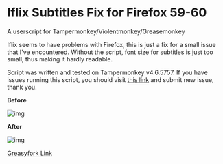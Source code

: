 # Iflix Subtitles Fix for Firefox 59-60
A userscript for Tampermonkey/Violentmonkey/Greasemonkey

Iflix seems to have problems with Firefox, this is just a fix for a small issue that I've encountered. Without the script, font size for subtitles is just too small, thus making it hardly readable.

Script was written and tested on Tampermonkey v4.6.5757. If you have issues running this script, you should visit [this link](https://github.com/tkhquang/userscripts/issues/new) and submit new issue, thank you.

**Before**

![img](https://greasyfork.org/system/screenshots/screenshots/000/010/979/original/Before.jpg)

**After**

![img](https://greasyfork.org/system/screenshots/screenshots/000/010/980/original/After.jpg)

[Greasyfork Link](https://greasyfork.org/en/scripts/367324-iflix-subtitles-fix-for-firefox-59)

